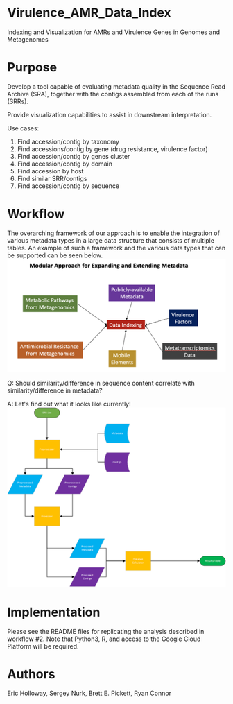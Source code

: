 # Virulence_AMR_Data_Index
Indexing and Visualization for AMRs and Virulence Genes in Genomes and Metagenomes

# Purpose
Develop a tool capable of evaluating metadata quality in the Sequence Read Archive (SRA), together with the contigs assembled from each of the runs (SRRs).

Provide visualization capabilities to assist in downstream interpretation.

Use cases:
1. Find accession/contig by taxonomy
2. Find accessions/contig by gene (drug resistance, virulence factor)
3. Find accession/contig by genes cluster
4. Find accession/contig by domain
5. Find accession by host
6. Find similar SRR/contigs
7. Find accession/contig by sequence

# Workflow
The overarching framework of our approach is to enable the integration of various metadata types in a large data structure that consists of multiple tables. An example of such a framework and the various data types that can be supported can be seen below.
![Metadata Pipeline](https://raw.githubusercontent.com/NCBI-Hackathons/Virulence_AMR_Data_Index/master/Indexing_Figure.png)

Q: Should similarity/difference in sequence content correlate with similarity/difference in metadata?

A: Let's find out what it looks like currently!
![Metadata Pipeline](https://raw.githubusercontent.com/NCBI-Hackathons/Virulence_AMR_Data_Index/master/Metadata_accessor.png)

# Implementation
Please see the README files for replicating the analysis described in workflow #2. Note that Python3, R, and access to the Google Cloud Platform will be required.

# Authors
Eric Holloway, Sergey Nurk, Brett E. Pickett, Ryan Connor	
